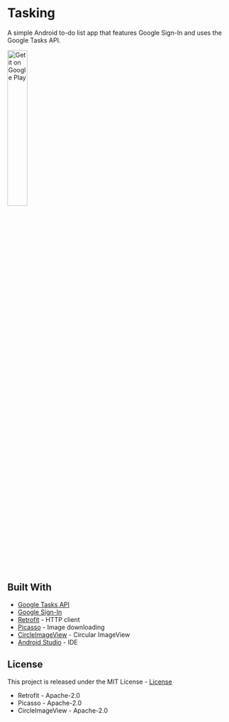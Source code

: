 # Tasking
A simple Android to-do list app that features Google Sign-In and uses the Google Tasks API.

<a href='https://play.google.com/store/apps/details?id=me.jakemoritz.tasking&pcampaignid=MKT-Other-global-all-co-prtnr-py-PartBadge-Mar2515-1'><img width="30%" height="auto" alt='Get it on Google Play' src='https://play.google.com/intl/en_us/badges/images/generic/en_badge_web_generic.png'/></a>

## Built With
- [Google Tasks API](https://developers.google.com/google-apps/tasks/)
- [Google Sign-In](https://developers.google.com/identity/sign-in/android/)
- [Retrofit](https://square.github.io/retrofit/) - HTTP client
- [Picasso](https://square.github.io/picasso/) - Image downloading
- [CircleImageView](https://github.com/hdodenhof/CircleImageView) - Circular ImageView
- [Android Studio](https://developer.android.com/studio/index.html) - IDE

## License
This project is released under the MIT License - [License](/LICENSE)

- Retrofit - Apache-2.0
- Picasso - Apache-2.0
- CircleImageView - Apache-2.0

